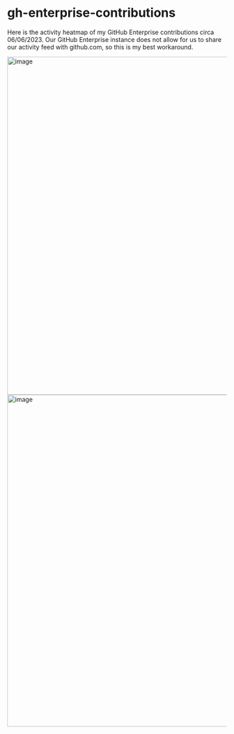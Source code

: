 # gh-enterprise-contributions

Here is the activity heatmap of my GitHub Enterprise contributions circa 06/06/2023. Our GitHub Enterprise instance does not allow for us to share our activity feed with github.com, so this is my best workaround.

<img width="775" alt="image" src="https://github.com/aseyedia/gh-enterprise-contributions/assets/43455034/0d5dd70f-dfbb-42e9-b297-7031fe836408">
<img width="761" alt="image" src="https://github.com/aseyedia/gh-enterprise-contributions/assets/43455034/81cf9fa1-bf3c-4c06-bb4e-b7f72cec32eb">
